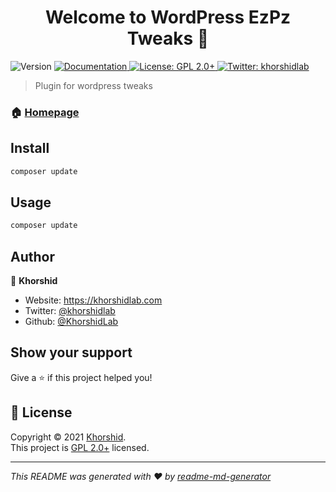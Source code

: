 <h1 align="center">Welcome to WordPress EzPz Tweaks 👋</h1>
<p>
  <img alt="Version" src="https://img.shields.io/badge/version-1.0.0-blue.svg?cacheSeconds=2592000" />
  <a href="https://khorshidlab.com" target="_blank">
    <img alt="Documentation" src="https://img.shields.io/badge/documentation-yes-brightgreen.svg" />
  </a>
  <a href="http://www.gnu.org/licenses/gpl-2.0.txt" target="_blank">
    <img alt="License: GPL 2.0+" src="https://img.shields.io/badge/License-GPL 2.0+-yellow.svg" />
  </a>
  <a href="https://twitter.com/khorshidlab" target="_blank">
    <img alt="Twitter: khorshidlab" src="https://img.shields.io/twitter/follow/khorshidlab.svg?style=social" />
  </a>
</p>

> Plugin for wordpress tweaks

### 🏠 [Homepage](https://khorshidlab.com)

## Install

```sh
composer update
```

## Usage

```sh
composer update
```

## Author

👤 **Khorshid**

* Website: https://khorshidlab.com
* Twitter: [@khorshidlab](https://twitter.com/khorshidlab)
* Github: [@KhorshidLab](https://github.com/KhorshidLab)

## Show your support

Give a ⭐️ if this project helped you!

## 📝 License

Copyright © 2021 [Khorshid](https://github.com/KhorshidLab).<br />
This project is [GPL 2.0+](http://www.gnu.org/licenses/gpl-2.0.txt) licensed.

***
_This README was generated with ❤️ by [readme-md-generator](https://github.com/kefranabg/readme-md-generator)_